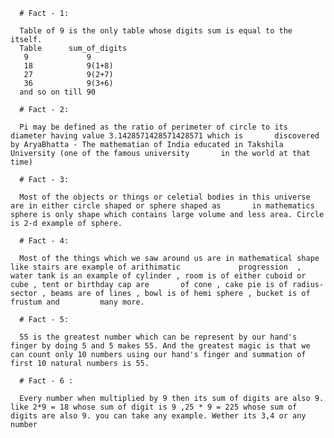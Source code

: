
      # Fact - 1:

      Table of 9 is the only table whose digits sum is equal to the itself.
      Table      sum_of_digits
       9             9
       18            9(1+8)
       27            9(2+7)
       36            9(3+6)
      and so on till 90
      
      # Fact - 2:
      
      Pi may be defined as the ratio of perimeter of circle to its diameter having value 3.1428571428571428571 which is       discovered by AryaBhatta - The mathematian of India educated in Takshila University (one of the famous university       in the world at that time)
      
      # Fact - 3:
      
      Most of the objects or things or celetial bodies in this universe are in either circle shaped or sphere shaped as       in mathematics sphere is only shape which contains large volume and less area. Circle is 2-d example of sphere.
      
      # Fact - 4:
      
      Most of the things which we saw around us are in mathematical shape like stairs are example of arithimatic             progression  , water tank is an example of cylinder , room is of either cuboid or cube , tent or birthday cap are       of cone , cake pie is of radius-sector , beams are of lines , bowl is of hemi sphere , bucket is of frustum and         many more. 
      
      # Fact - 5:
      
      55 is the greatest number which can be represent by our hand's finger by doing 5 and 5 makes 55. And the greatest magic is that we can count only 10 numbers using our hand's finger and summation of first 10 natural numbers is 55.
      
      # Fact - 6 :
      
      Every number when multiplied by 9 then its sum of digits are also 9. like 2*9 = 18 whose sum of digit is 9 ,25 * 9 = 225 whose sum of digits are also 9. you can take any example. Wether its 3,4 or any number  
